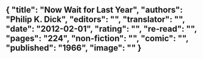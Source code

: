 {
 "title": "Now Wait for Last Year",
 "authors": "Philip K. Dick",
 "editors": "",
 "translator": "",
 "date": "2012-02-01",
 "rating": "",
 "re-read": "",
 "pages": "224",
 "non-fiction": "",
 "comic": "",
 "published": "1966",
 "image": ""
}
---

